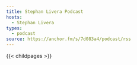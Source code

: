 ```yaml
---
title: Stephan Livera Podcast
hosts:
  - Stephan Livera
types:
  - podcast
source: https://anchor.fm/s/7d083a4/podcast/rss
---
```

{{< childpages >}}

